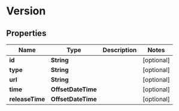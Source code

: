 

# Version


## Properties

| Name | Type | Description | Notes |
|------------ | ------------- | ------------- | -------------|
|**id** | **String** |  |  [optional] |
|**type** | **String** |  |  [optional] |
|**url** | **String** |  |  [optional] |
|**time** | **OffsetDateTime** |  |  [optional] |
|**releaseTime** | **OffsetDateTime** |  |  [optional] |



